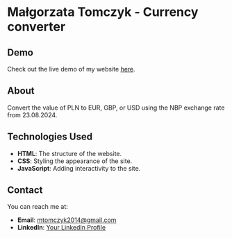 # Małgorzata Tomczyk - Currency converter

## Demo
Check out the live demo of my website [here](#). 

## About
Convert the value of PLN to EUR, GBP, or USD using the NBP exchange rate from 23.08.2024.

## Technologies Used
- **HTML**: The structure of the website.
- **CSS**: Styling the appearance of the site.
- **JavaScript**: Adding interactivity to the site.

## Contact
You can reach me at:
- **Email**: mtomczyk2014@gmail.com
- **LinkedIn**: [Your LinkedIn Profile](www.linkedin.com/in/malgorzata-tomczyk)
